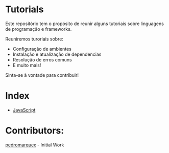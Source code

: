 # Tutorials
Este repositório tem o propósito de reunir alguns tutoriais sobre linguagens de programação e frameworks.

Reuniremos turoriais sobre:
* Configuração de ambientes
* Instalação e atualização de dependencias
* Resolução de erros comuns
* E muito mais!

Sinta-se à vontade para contribuir!

# Index

* [JavaScript](/javascript)

# Contributors:

[pedromarquex](https://github.com/pedromarquex) - Initial Work
